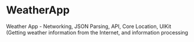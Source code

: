 # WeatherApp
Weather App - Networking, JSON Parsing, API, Core Location, UIKit
(Getting weather information from the Internet, and information processing
